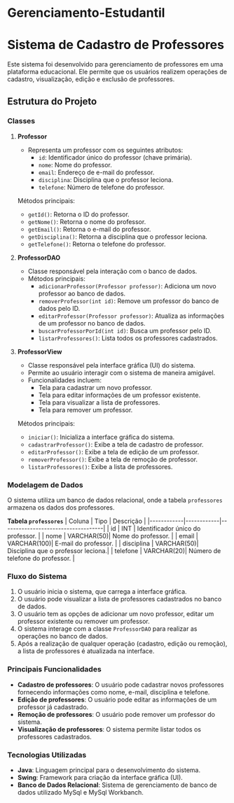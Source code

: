 # Gerenciamento-Estudantil

# Sistema de Cadastro de Professores

Este sistema foi desenvolvido para gerenciamento de professores em uma plataforma educacional. Ele permite que os usuários realizem operações de cadastro, visualização, edição e exclusão de professores.

## Estrutura do Projeto

### Classes

1. **Professor**
   - Representa um professor com os seguintes atributos:
     - `id`: Identificador único do professor (chave primária).
     - `nome`: Nome do professor.
     - `email`: Endereço de e-mail do professor.
     - `disciplina`: Disciplina que o professor leciona.
     - `telefone`: Número de telefone do professor.
   
   Métodos principais:
   - `getId()`: Retorna o ID do professor.
   - `getNome()`: Retorna o nome do professor.
   - `getEmail()`: Retorna o e-mail do professor.
   - `getDisciplina()`: Retorna a disciplina que o professor leciona.
   - `getTelefone()`: Retorna o telefone do professor.

2. **ProfessorDAO**
   - Classe responsável pela interação com o banco de dados.
   - Métodos principais:
     - `adicionarProfessor(Professor professor)`: Adiciona um novo professor ao banco de dados.
     - `removerProfessor(int id)`: Remove um professor do banco de dados pelo ID.
     - `editarProfessor(Professor professor)`: Atualiza as informações de um professor no banco de dados.
     - `buscarProfessorPorId(int id)`: Busca um professor pelo ID.
     - `listarProfessores()`: Lista todos os professores cadastrados.

3. **ProfessorView**
   - Classe responsável pela interface gráfica (UI) do sistema.
   - Permite ao usuário interagir com o sistema de maneira amigável.
   - Funcionalidades incluem:
     - Tela para cadastrar um novo professor.
     - Tela para editar informações de um professor existente.
     - Tela para visualizar a lista de professores.
     - Tela para remover um professor.
   
   Métodos principais:
   - `iniciar()`: Inicializa a interface gráfica do sistema.
   - `cadastrarProfessor()`: Exibe a tela de cadastro de professor.
   - `editarProfessor()`: Exibe a tela de edição de um professor.
   - `removerProfessor()`: Exibe a tela de remoção de professor.
   - `listarProfessores()`: Exibe a lista de professores.

### Modelagem de Dados

O sistema utiliza um banco de dados relacional, onde a tabela `professores` armazena os dados dos professores.

**Tabela `professores`**
| Coluna     | Tipo       | Descrição                          |
|------------|------------|------------------------------------|
| id         | INT        | Identificador único do professor.  |
| nome       | VARCHAR(50)| Nome do professor.                 |
| email      | VARCHAR(100)| E-mail do professor.             |
| disciplina | VARCHAR(50)| Disciplina que o professor leciona.|
| telefone   | VARCHAR(20)| Número de telefone do professor.   |

### Fluxo do Sistema

1. O usuário inicia o sistema, que carrega a interface gráfica.
2. O usuário pode visualizar a lista de professores cadastrados no banco de dados.
3. O usuário tem as opções de adicionar um novo professor, editar um professor existente ou remover um professor.
4. O sistema interage com a classe `ProfessorDAO` para realizar as operações no banco de dados.
5. Após a realização de qualquer operação (cadastro, edição ou remoção), a lista de professores é atualizada na interface.

### Principais Funcionalidades

- **Cadastro de professores**: O usuário pode cadastrar novos professores fornecendo informações como nome, e-mail, disciplina e telefone.
- **Edição de professores**: O usuário pode editar as informações de um professor já cadastrado.
- **Remoção de professores**: O usuário pode remover um professor do sistema.
- **Visualização de professores**: O sistema permite listar todos os professores cadastrados.

### Tecnologias Utilizadas

- **Java**: Linguagem principal para o desenvolvimento do sistema.
- **Swing**: Framework para criação da interface gráfica (UI).
- **Banco de Dados Relacional**: Sistema de gerenciamento de banco de dados utilizado MySql e MySql Workbanch.
